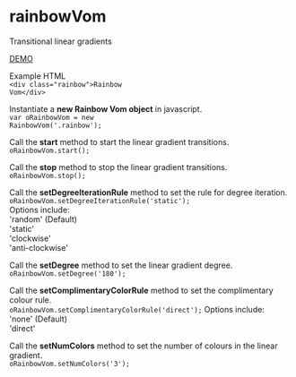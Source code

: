 # rainbowVom
Transitional linear gradients

<a href="http://shannanigans.github.io/rainbowVom/">DEMO</a>

Example HTML<br>
<code>&lt;div class="rainbow"&gt;Rainbow Vom&lt;/div&gt;</code>

Instantiate a <strong>new Rainbow Vom object</strong> in javascript.<br>
<code>var oRainbowVom = new RainbowVom('.rainbow');</code>

Call the <strong>start</strong> method to start the linear gradient transitions.<br>
<code>oRainbowVom.start();</code>

Call the <strong>stop</strong> method to stop the linear gradient transitions.<br>
<code>oRainbowVom.stop();</code>

Call the <strong>setDegreeIterationRule</strong> method to set the rule for degree iteration.<br>
<code>oRainbowVom.setDegreeIterationRule('static');</code><br>
Options include:<br>
'random' (Default)<br>
'static'<br>
'clockwise'<br>
'anti-clockwise'<br>

Call the <strong>setDegree</strong> method to set the linear gradient degree.<br>
<code>oRainbowVom.setDegree('180');</code>
  
Call the <strong>setComplimentaryColorRule</strong> method to set the complimentary colour rule.<br>
<code>oRainbowVom.setComplimentaryColorRule('direct');</code>
Options include:<br>
'none' (Default)<br>
'direct'<br>

Call the <strong>setNumColors</strong> method to set the number of colours in the linear gradient.<br>
<code>oRainbowVom.setNumColors('3');</code>

